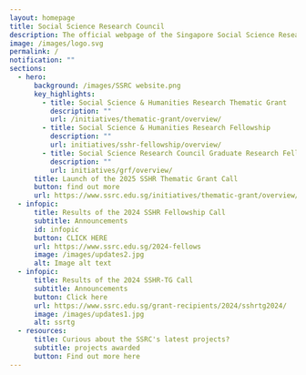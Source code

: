 ```yaml
---
layout: homepage
title: Social Science Research Council
description: The official webpage of the Singapore Social Science Research Council (SSRC).
image: /images/logo.svg
permalink: /
notification: ""
sections:
  - hero:
      background: /images/SSRC website.png
      key_highlights:
        - title: Social Science & Humanities Research Thematic Grant
          description: ""
          url: /initiatives/thematic-grant/overview/
        - title: Social Science & Humanities Research Fellowship
          description: ""
          url: initiatives/sshr-fellowship/overview/
        - title: Social Science Research Council Graduate Research Fellowship
          description: ""
          url: initiatives/grf/overview/
      title: Launch of the 2025 SSHR Thematic Grant Call
      button: find out more
      url: https://www.ssrc.edu.sg/initiatives/thematic-grant/overview/
  - infopic:
      title: Results of the 2024 SSHR Fellowship Call
      subtitle: Announcements
      id: infopic
      button: CLICK HERE
      url: https://www.ssrc.edu.sg/2024-fellows
      image: /images/updates2.jpg
      alt: Image alt text
  - infopic:
      title: Results of the 2024 SSHR-TG Call
      subtitle: Announcements
      button: Click here
      url: https://www.ssrc.edu.sg/grant-recipients/2024/sshrtg2024/
      image: /images/updates1.jpg
      alt: ssrtg
  - resources:
      title: Curious about the SSRC's latest projects?
      subtitle: projects awarded
      button: Find out more here
---
```

